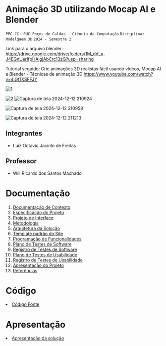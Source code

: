 # Animação 3D utilizando Mocap AI e Blender

`PPC-CC: PUC Poços de Caldas - Ciência da Computação`
`Disciplina: Modelgaem 3D`
`2024 - Semestre 2`

Link para o arquivo blender: https://drive.google.com/drive/folders/1M_ddLa-J4EGnUerlfpHAjgjAbCrc13zG?usp=sharing

Tutorial seguido: Crie animações 3D realistas fácil usando vídeos, Mocap AI e Blender - Técnicas de
animação 3D https://www.youtube.com/watch?v=4lGf1XSFFJY

![1](https://github.com/user-attachments/assets/1a2fd01d-65d0-4348-8a5d-18d73ff55074)

![2](https://github.com/user-attachments/assets/9b43e07e-02c0-4de2-b662-d990f41e73d4)
![Captura de tela 2024-12-12 210924](https://github.com/user-attachments/assets/067c79b9-c81c-41f4-bcd8-fdb8ad249d83)


![Captura de tela 2024-12-12 210958](https://github.com/user-attachments/assets/51ca5560-ba22-434e-ae39-a57368c614ce)


![Captura de tela 2024-12-12 211213](https://github.com/user-attachments/assets/c0a5992e-c6cc-4e7a-be33-6c201201c595)

## Integrantes

- Luiz Octavio Jacinto de Freitas

## Professor

- Will Ricardo dos Santos Machado

# Documentação

<ol>
<li><a href="docs/1-Documentação de Contexto.md"> Documentação de Contexto</a></li>
<li><a href="docs/2-Especificação do Projeto.md"> Especificação do Projeto</a></li>
<li><a href="docs/3-Projeto de Interface.md"> Projeto de Interface</a></li>
<li><a href="docs/4-Metodologia.md"> Metodologia</a></li>
<li><a href="docs/5-Arquitetura da Solução.md"> Arquitetura da Solução</a></li>
<li><a href="docs/6-Template padrão do Site.md"> Template padrão do Site</a></li>
<li><a href="docs/7-Programação de Funcionalidades.md"> Programação de Funcionalidades</a></li>
<li><a href="docs/8-Plano de Testes de Software.md"> Plano de Testes de Software</a></li>
<li><a href="docs/9-Registro de Testes de Software.md"> Registro de Testes de Software</a></li>
<li><a href="docs/10-Plano de Testes de Usabilidade.md"> Plano de Testes de Usabilidade</a></li>
<li><a href="docs/11-Registro de Testes de Usabilidade.md"> Registro de Testes de Usabilidade</a></li>
<li><a href="docs/12-Apresentação do Projeto.md"> Apresentação do Projeto</a></li>
<li><a href="docs/13-Referências.md"> Referências</a></li>
</ol>

# Código

<li><a href="src/README.md"> Código Fonte</a></li>

# Apresentação

<li><a href="presentation/README.md"> Apresentação da solução</a></li>
